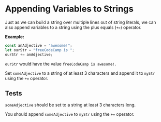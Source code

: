 # Appending Variables to Strings

Just as we can build a string over multiple lines out of string literals, we can also append variables to a string using the plus equals (`+=`) operator.

**Example:**


```javascript
const anAdjective = "awesome!";
let ourStr = "freeCodeCamp is ";
ourStr += anAdjective;
```

`ourStr` would have the value `freeCodeCamp is awesome!.`

Set `someAdjective` to a string of at least 3 characters and append it to `myStr` using the `+=` operator.

## Tests

`someAdjective` should be set to a string at least 3 characters long.

You should append `someAdjective` to `myStr` using the `+=` operator.